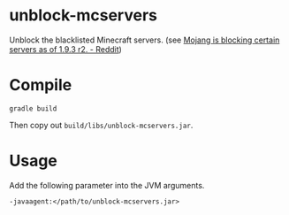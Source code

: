 # unblock-mcservers
Unblock the blacklisted Minecraft servers. (see [Mojang is blocking certain servers as of 1.9.3 r2. - Reddit](https://www.reddit.com/r/Minecraft/comments/4h3c6u/mojang_is_blocking_certain_servers_as_of_193_r2/))

# Compile
```
gradle build
```
Then copy out `build/libs/unblock-mcservers.jar`.

# Usage
Add the following parameter into the JVM arguments.
```
-javaagent:</path/to/unblock-mcservers.jar>
```

